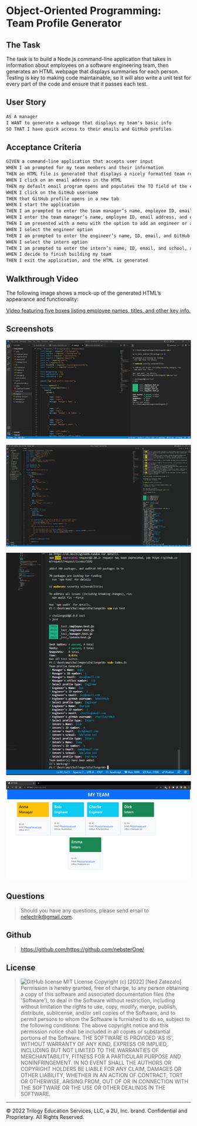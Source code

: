# Object-Oriented Programming: Team Profile Generator

## The Task

The task is to build a Node.js command-line application that takes in information about employees on a software engineering team, then generates an HTML webpage that displays summaries for each person. Testing is key to making code maintainable, so it will also write a unit test for every part of the code and ensure that it passes each test.

## User Story

```md
AS A manager
I WANT to generate a webpage that displays my team's basic info
SO THAT I have quick access to their emails and GitHub profiles
```

## Acceptance Criteria

```md
GIVEN a command-line application that accepts user input
WHEN I am prompted for my team members and their information
THEN an HTML file is generated that displays a nicely formatted team roster based on user input
WHEN I click on an email address in the HTML
THEN my default email program opens and populates the TO field of the email with the address
WHEN I click on the GitHub username
THEN that GitHub profile opens in a new tab
WHEN I start the application
THEN I am prompted to enter the team manager’s name, employee ID, email address, and office number
WHEN I enter the team manager’s name, employee ID, email address, and office number
THEN I am presented with a menu with the option to add an engineer or an intern or to finish building my team
WHEN I select the engineer option
THEN I am prompted to enter the engineer’s name, ID, email, and GitHub username, and I am taken back to the menu
WHEN I select the intern option
THEN I am prompted to enter the intern’s name, ID, email, and school, and I am taken back to the menu
WHEN I decide to finish building my team
THEN I exit the application, and the HTML is generated
```

## Walkthrough Video

The following image shows a mock-up of the generated HTML’s appearance and functionality:

[Video featuring five boxes listing employee names, titles, and other key info.](./Video/Challenge10.webm)



 ## Screenshots
  ![Team Profile Generator- Screenshot 1](./Images/S1.png)

  ![Team Profile Generator- Screenshot 2](./Images/S2.png)

  ![Team Profile Generator- Screenshot 3](./Images/S3.png)

  ![Team Profile Generator- Screenshot 4](./Images/S4.png)

## Questions

> Should you have any questions, please send email to nelectrik@gmail.com.

## Github

> https://github.com/https://github.com/nebsterOne/

## License

> ![GitHub license](https://img.shields.io/badge/license-MIT-blue.svg)
> MIT License Copyright (c) [2022] [Ned Zatezalo] Permission is hereby granted, free of charge, to any person obtaining a copy of this software and associated documentation files (the 'Software'), to deal in the Software without restriction, including without limitation the rights to use, copy, modify, merge, publish, distribute, sublicense, and/or sell copies of the Software, and to permit persons to whom the Software is furnished to do so, subject to the following conditions: The above copyright notice and this permission notice shall be included in all copies or substantial portions of the Software. THE SOFTWARE IS PROVIDED 'AS IS', WITHOUT WARRANTY OF ANY KIND, EXPRESS OR IMPLIED, INCLUDING BUT NOT LIMITED TO THE WARRANTIES OF MERCHANTABILITY, FITNESS FOR A PARTICULAR PURPOSE AND NONINFRINGEMENT. IN NO EVENT SHALL THE AUTHORS OR COPYRIGHT HOLDERS BE LIABLE FOR ANY CLAIM, DAMAGES OR OTHER LIABILITY, WHETHER IN AN ACTION OF CONTRACT, TORT OR OTHERWISE, ARISING FROM, OUT OF OR IN CONNECTION WITH THE SOFTWARE OR THE USE OR OTHER DEALINGS IN THE SOFTWARE.

---

© 2022 Trilogy Education Services, LLC, a 2U, Inc. brand. Confidential and Proprietary. All Rights Reserved.
